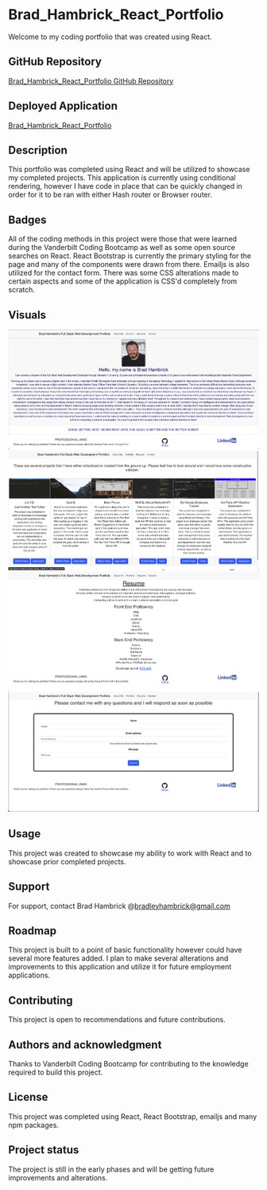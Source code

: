 # Brad_Hambrick_React_Portfolio

Welcome to my coding portfolio that was created using React.

## GitHub Repository

[Brad_Hambrick_React_Portfolio GitHub Repository](https://github.com/Brad-Hambrick/Brad_Hambrick_React_Portfolio)

## Deployed Application

[Brad_Hambrick_React_Portfolio](https://brad-hambrick.github.io/Brad_Hambrick_React_Portfolio/)

## Description

This portfolio was completed using React and will be utilized to showcase my completed projects. This application is currently using conditional rendering, however I have code in place that can be quickly changed in order for it to be ran with either Hash router or Browser router.

## Badges

All of the coding methods in this project were those that were learned during the Vanderbilt Coding Bootcamp as well as some open source searches on React. React Bootstrap is currently the primary styling for the page and many of the components were drawn from there. Emailjs is also utilized for the contact form. There was some CSS alterations made to certain aspects and some of the application is CSS'd completely from scratch.

## Visuals

![React Portfolio image](./src/resources/images/reactHome.png)
![React Portfolio image](./src/resources/images/portfolio.png)
![React Portfolio image](./src/resources/images/Resume.png)
![React Portfolio image](./src/resources/images/contact.png)

## Usage

This project was created to showcase my ability to work with React and to showcase prior completed projects.

## Support

For support, contact Brad Hambrick @bradleyhambrick@gmail.com

## Roadmap

This project is built to a point of basic functionality however could have several more features added. I plan to make several alterations and improvements to this application and utilize it for future employment applications.

## Contributing

This project is open to recommendations and future contributions.

## Authors and acknowledgment

Thanks to Vanderbilt Coding Bootcamp for contributing to the knowledge required to build this project.

## License

This project was completed using React, React Bootstrap, emailjs and many npm packages.

## Project status

The project is still in the early phases and will be getting future improvements and alterations.
